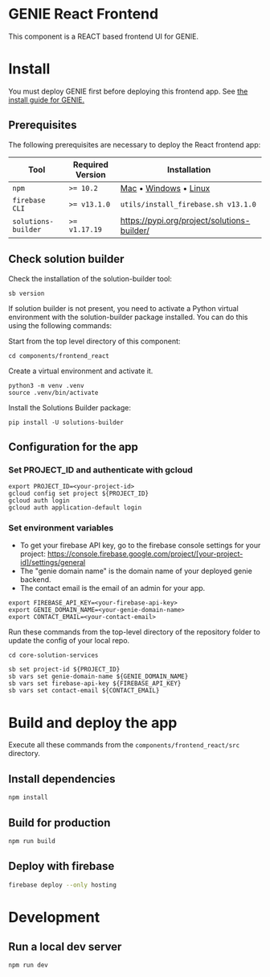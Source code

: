 # GENIE React Frontend
This component is a REACT based frontend UI for GENIE.

# Install

You must deploy GENIE first before deploying this frontend app.  See [the install guide for GENIE.](../../INSTALL.md)

## Prerequisites

The following prerequisites are necessary to deploy the React frontend app:


| Tool                | Required Version | Installation                                                                                                                                                                                        |
|---------------------|------------------|-----------------------------------------------------------------------------------------------------------------------------------------------------------------------------------------------------|
| `npm`               | `>= 10.2`        | [Mac](https://nodejs.org/en/download/) • [Windows](https://nodejs.org/en/download/) • [Linux](https://nodejs.org/en/download/package-manager/) |
| `firebase CLI`      | `>= v13.1.0`     | `utils/install_firebase.sh v13.1.0` |
| `solutions-builder` | `>= v1.17.19`    | https://pypi.org/project/solutions-builder/ |

## Check solution builder

Check the installation of the solution-builder tool:
```
sb version
```

If solution builder is not present, you need to activate a Python virtual environment with the solution-builder package installed.  You can do this using the following commands:

Start from the top level directory of this component:
```
cd components/frontend_react
```

Create a virtual environment and activate it.
```
python3 -m venv .venv
source .venv/bin/activate
```

Install the Solutions Builder package:
```
pip install -U solutions-builder
```

## Configuration for the app

### Set PROJECT_ID and authenticate with gcloud
```
export PROJECT_ID=<your-project-id>
gcloud config set project ${PROJECT_ID}
gcloud auth login
gcloud auth application-default login
```

### Set environment variables
- To get your firebase API key, go to the firebase console settings for your project: https://console.firebase.google.com/project/[your-project-id]/settings/general
- The "genie domain name" is the domain name of your deployed genie backend.
- The contact email is the email of an admin for your app.
```
export FIREBASE_API_KEY=<your-firebase-api-key>
export GENIE_DOMAIN_NAME=<your-genie-domain-name>
export CONTACT_EMAIL=<your-contact-email>
```

Run these commands from the top-level directory of the repository folder to update the config of your local repo.
```
cd core-solution-services

sb set project-id ${PROJECT_ID}
sb vars set genie-domain-name ${GENIE_DOMAIN_NAME}
sb vars set firebase-api-key ${FIREBASE_API_KEY}
sb vars set contact-email ${CONTACT_EMAIL}
```

# Build and deploy the app
Execute all these commands from the `components/frontend_react/src` directory.

## Install dependencies

```bash
npm install
```

## Build for production

```bash
npm run build
```

## Deploy with firebase
```bash
firebase deploy --only hosting
```

# Development

## Run a local dev server

```bash
npm run dev
```

